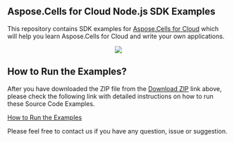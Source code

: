 ## Aspose.Cells for Cloud Node.js SDK Examples

This repository contains SDK examples for [Aspose.Cells for Cloud](http://www.aspose.com/products/cells/cloud) which will help you learn Aspose.Cells for Cloud and write your own applications.


<p align="center">
  <a title="Download Examples ZIP" href="https://github.com/aspose-cells/Aspose.Cells-for-Cloud/archive/master.zip">
	<img src="https://raw.github.com/AsposeExamples/java-examples-dashboard/master/images/downloadZip-Button-Large.png" />
  </a>
</p>

## How to Run the Examples?

After you have downloaded the ZIP file from the [Download ZIP](https://github.com/aspose-cells/Aspose.Cells-for-Cloud/archive/master.zip) link above, please check the following link with detailed instructions on how to run these Source Code Examples.

[How to Run the Examples](#)

Please feel free to contact us if you have any question, issue or suggestion.



